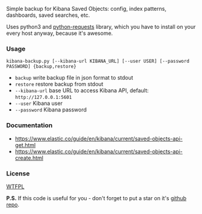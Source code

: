Simple backup for Kibana Saved Objects: config, index patterns, dashboards, saved searches, etc.

Uses python3 and [python-requests](https://2.python-requests.org/) library, which you have to install on your every host anyway, because it's awesome.

### Usage

`kibana-backup.py [--kibana-url KIBANA_URL] [--user USER] [--password PASSWORD] {backup,restore}`

* `backup` write backup file in json format to stdout
* `restore` restore backup from stdout
* `--kibana-url` base URL to access Kibana API, default: `http://127.0.0.1:5601`
* `--user` Kibana user
* `--password` Kibana password

### Documentation

* https://www.elastic.co/guide/en/kibana/current/saved-objects-api-get.html
* https://www.elastic.co/guide/en/kibana/current/saved-objects-api-create.html

### License

[WTFPL](LICENSE)

**P.S.** If this code is useful for you - don't forget to put a star on it's [github repo](https://github.com/selivan/kibana-backup-simple).
